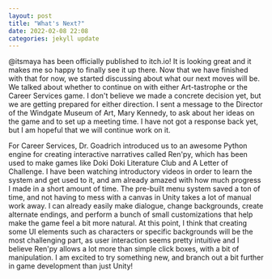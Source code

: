 ```yaml
---
layout: post
title: "What's Next?"
date: 2022-02-08 22:08
categories: jekyll update
---
```

@itsmaya has been officially published to itch.io! It is looking great and it
makes me so happy to finally see it up there. Now that we have finished with that
for now, we started discussing about what our next moves will be. We talked about
whether to continue on with either Art-tastrophe or the Career Services game. I
don't believe we made a concrete decision yet, but we are getting prepared for
either direction. I sent a message to the Director of the Windgate Museum of Art,
Mary Kennedy, to ask about her ideas on the game and to set up a meeting time. I
have not got a response back yet, but I am hopeful that we will continue work on it.

For Career Services, Dr. Goadrich introduced us to an awesome Python engine for
creating interactive narratives called Ren'py, which has been used to make games
like Doki Doki Literature Club and A Letter of Challenge. I have been watching
introductory videos in order to learn the system and get used to it, and am
already amazed with how much progress I made in a short amount of time. The
pre-built menu system saved a ton of time, and not having to mess with a canvas
in Unity takes a lot of manual work away. I can already easily make dialogue,
change backgrounds, create alternate endings, and perform a bunch of small
customizations that help make the game feel a bit more natural. At this point, I
think that creating some UI elements such as characters or specific backgrounds
will be the most challenging part, as user interaction seems pretty intuitive and
I believe Ren'py allows a lot more than simple click boxes, with a bit of manipulation.
I am excited to try something new, and branch out a bit further in game development
than just Unity!
